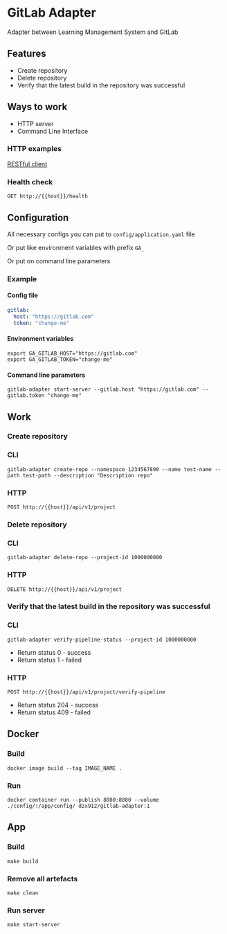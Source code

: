 # GitLab Adapter

Adapter between Learning Management System and GitLab

## Features

* Create repository
* Delete repository
* Verify that the latest build in the repository was successful

## Ways to work

* HTTP server
* Command Line Interface

### HTTP examples

[RESTful client](test-http-client/client.http)

### Health check

```shell
GET http://{{host}}/health
```

## Configuration

All necessary configs you can put to `config/application.yaml` file

Or put like environment variables with prefix `GA_`

Or put on command line parameters

### Example

#### Config file

```yaml
gitlab:
  host: "https://gitlab.com"
  token: "change-me"
```

#### Environment variables

```shell
export GA_GITLAB_HOST="https://gitlab.com"
export GA_GITLAB_TOKEN="change-me"
```

#### Command line parameters

```shell
gitlab-adapter start-server --gitlab.host "https://gitlab.com" --gitlab.token "change-me"
```

## Work

### Create repository

### CLI

```shell
gitlab-adapter create-repo --namespace 1234567890 --name test-name --path test-path --description "Description repo"
```

### HTTP

```shell
POST http://{{host}}/api/v1/project
```

### Delete repository

### CLI

```shell
gitlab-adapter delete-repo --project-id 1000000000
```

### HTTP

```shell
DELETE http://{{host}}/api/v1/project
```

### Verify that the latest build in the repository was successful

### CLI

```shell
gitlab-adapter verify-pipeline-status --project-id 1000000000
```

* Return status 0 - success
* Return status 1 - failed

### HTTP

```shell
POST http://{{host}}/api/v1/project/verify-pipeline
```

* Return status 204 - success
* Return status 409 - failed

## Docker

### Build

```shell
docker image build --tag IMAGE_NAME .
```

### Run

```shell
docker container run --publish 8080:8080 --volume ./config/:/app/config/ dzx912/gitlab-adapter:1
```

## App

### Build

```shell
make build
```

### Remove all artefacts

```shell
make clean
```

### Run server

```shell
make start-server
```